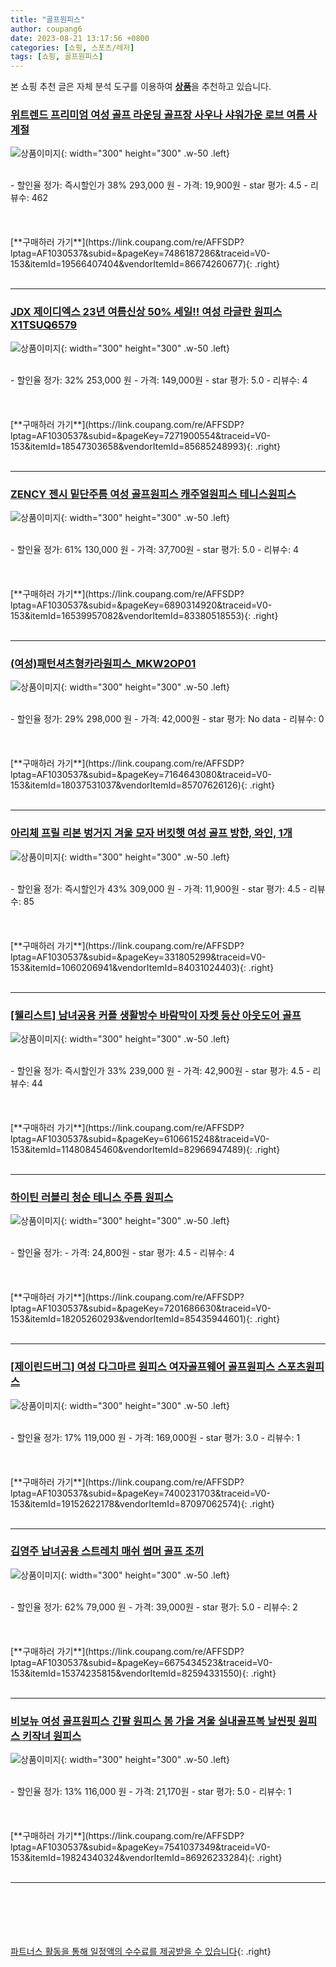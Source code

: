 ```yaml
---
title: "골프원피스"
author: coupang6
date: 2023-08-21 13:17:56 +0800
categories: [쇼핑, 스포츠/레저]
tags: [쇼핑, 골프원피스]
---
```


본 쇼핑 추천 글은 자체 분석 도구를 이용하여 [**상품**](https://link.coupang.com/a/bao1ui)을 추천하고 있습니다.

### [위트렌드 프리미엄 여성 골프 라운딩 골프장 사우나 샤워가운 로브 여름 사계절](https://link.coupang.com/re/AFFSDP?lptag=AF1030537&subid=&pageKey=7486187286&traceid=V0-153&itemId=19566407404&vendorItemId=86674260677)

![상품이미지](https://thumbnail9.coupangcdn.com/thumbnails/remote/230x230ex/image/vendor_inventory/d6fd/7800ca39b57fb4cc4ade0cea4e807a7c8c88920e52d12c040070619f0ed8.jpg){: width="300" height="300" .w-50 .left}


<br>
- 할인율 정가: 즉시할인가 38%  293,000   원
- 가격: 19,900원
- star 평가: 4.5
- 리뷰수: 462
<br>
<br>
<br>
<br>
[**구매하러 가기**](https://link.coupang.com/re/AFFSDP?lptag=AF1030537&subid=&pageKey=7486187286&traceid=V0-153&itemId=19566407404&vendorItemId=86674260677){: .right}
<br>
<br>

---

### [JDX 제이디엑스 23년 여름신상 50% 세일!! 여성 라글란 원피스 X1TSUQ6579](https://link.coupang.com/re/AFFSDP?lptag=AF1030537&subid=&pageKey=7271900554&traceid=V0-153&itemId=18547303658&vendorItemId=85685248993)

![상품이미지](https://thumbnail6.coupangcdn.com/thumbnails/remote/230x230ex/image/vendor_inventory/df85/cfd4d01ffaf26774f3fb855dec479b91dd80c9f51754d172124a8b75cb96.jpg){: width="300" height="300" .w-50 .left}


<br>
- 할인율 정가: 32%  253,000   원
- 가격: 149,000원
- star 평가: 5.0
- 리뷰수: 4
<br>
<br>
<br>
<br>
[**구매하러 가기**](https://link.coupang.com/re/AFFSDP?lptag=AF1030537&subid=&pageKey=7271900554&traceid=V0-153&itemId=18547303658&vendorItemId=85685248993){: .right}
<br>
<br>

---

### [ZENCY 젠시 밑단주름 여성 골프원피스 캐주얼원피스 테니스원피스](https://link.coupang.com/re/AFFSDP?lptag=AF1030537&subid=&pageKey=6890314920&traceid=V0-153&itemId=16539957082&vendorItemId=83380518553)

![상품이미지](https://thumbnail10.coupangcdn.com/thumbnails/remote/230x230ex/image/vendor_inventory/657b/990deddc03689c3b113eb4d42776a7491b0bf140ed2583b7868af1dda042.jpg){: width="300" height="300" .w-50 .left}


<br>
- 할인율 정가: 61%  130,000   원
- 가격: 37,700원
- star 평가: 5.0
- 리뷰수: 4
<br>
<br>
<br>
<br>
[**구매하러 가기**](https://link.coupang.com/re/AFFSDP?lptag=AF1030537&subid=&pageKey=6890314920&traceid=V0-153&itemId=16539957082&vendorItemId=83380518553){: .right}
<br>
<br>

---

### [(여성)패턴셔츠형카라원피스_MKW2OP01](https://link.coupang.com/re/AFFSDP?lptag=AF1030537&subid=&pageKey=7164643080&traceid=V0-153&itemId=18037531037&vendorItemId=85707626126)

![상품이미지](https://thumbnail9.coupangcdn.com/thumbnails/remote/230x230ex/image/vendor_inventory/f38b/42102bb1cfc9ede7e65278030ac4c139c443830231d80ba99787f51daf8c.jpg){: width="300" height="300" .w-50 .left}


<br>
- 할인율 정가: 29%  298,000   원
- 가격: 42,000원
- star 평가: No data
- 리뷰수: 0
<br>
<br>
<br>
<br>
[**구매하러 가기**](https://link.coupang.com/re/AFFSDP?lptag=AF1030537&subid=&pageKey=7164643080&traceid=V0-153&itemId=18037531037&vendorItemId=85707626126){: .right}
<br>
<br>

---

### [아리체 프릴 리본 벙거지 겨울 모자 버킷햇 여성 골프 방한, 와인, 1개](https://link.coupang.com/re/AFFSDP?lptag=AF1030537&subid=&pageKey=331805299&traceid=V0-153&itemId=1060206941&vendorItemId=84031024403)

![상품이미지](https://thumbnail10.coupangcdn.com/thumbnails/remote/230x230ex/image/vendor_inventory/3f77/82f2de4b8cad4b878c8620748b349a36017dcb36f0ee8cfc53b8388f1a99.jpg){: width="300" height="300" .w-50 .left}


<br>
- 할인율 정가: 즉시할인가 43%  309,000   원
- 가격: 11,900원
- star 평가: 4.5
- 리뷰수: 85
<br>
<br>
<br>
<br>
[**구매하러 가기**](https://link.coupang.com/re/AFFSDP?lptag=AF1030537&subid=&pageKey=331805299&traceid=V0-153&itemId=1060206941&vendorItemId=84031024403){: .right}
<br>
<br>

---

### [[웰리스트] 남녀공용 커플 생활방수 바람막이 자켓 등산 아웃도어 골프](https://link.coupang.com/re/AFFSDP?lptag=AF1030537&subid=&pageKey=6106615248&traceid=V0-153&itemId=11480845460&vendorItemId=82966947489)

![상품이미지](https://thumbnail6.coupangcdn.com/thumbnails/remote/230x230ex/image/vendor_inventory/259e/f81782b486a776d4011886d03369ff01c7141f0d368dec78c4c2e3380168.jpg){: width="300" height="300" .w-50 .left}


<br>
- 할인율 정가: 즉시할인가 33%  239,000   원
- 가격: 42,900원
- star 평가: 4.5
- 리뷰수: 44
<br>
<br>
<br>
<br>
[**구매하러 가기**](https://link.coupang.com/re/AFFSDP?lptag=AF1030537&subid=&pageKey=6106615248&traceid=V0-153&itemId=11480845460&vendorItemId=82966947489){: .right}
<br>
<br>

---

### [하이틴 러블리 청순 테니스 주름 원피스](https://link.coupang.com/re/AFFSDP?lptag=AF1030537&subid=&pageKey=7201686630&traceid=V0-153&itemId=18205260293&vendorItemId=85435944601)

![상품이미지](https://thumbnail10.coupangcdn.com/thumbnails/remote/230x230ex/image/vendor_inventory/7cb3/dd81115987b468218f78bfefbe55212253fbf8630e864a16d2283945d7a1.jpg){: width="300" height="300" .w-50 .left}


<br>
- 할인율 정가: 
- 가격: 24,800원
- star 평가: 4.5
- 리뷰수: 4
<br>
<br>
<br>
<br>
[**구매하러 가기**](https://link.coupang.com/re/AFFSDP?lptag=AF1030537&subid=&pageKey=7201686630&traceid=V0-153&itemId=18205260293&vendorItemId=85435944601){: .right}
<br>
<br>

---

### [[제이린드버그] 여성 다그마르 원피스 여자골프웨어 골프원피스 스포츠원피스](https://link.coupang.com/re/AFFSDP?lptag=AF1030537&subid=&pageKey=7400231703&traceid=V0-153&itemId=19152622178&vendorItemId=87097062574)

![상품이미지](https://thumbnail8.coupangcdn.com/thumbnails/remote/230x230ex/image/vendor_inventory/5801/9d293ca6616d7b407415bd1c33ddf61ccdd9ffd332c3bd1dc65d9c00c271.jpg){: width="300" height="300" .w-50 .left}


<br>
- 할인율 정가: 17%  119,000   원
- 가격: 169,000원
- star 평가: 3.0
- 리뷰수: 1
<br>
<br>
<br>
<br>
[**구매하러 가기**](https://link.coupang.com/re/AFFSDP?lptag=AF1030537&subid=&pageKey=7400231703&traceid=V0-153&itemId=19152622178&vendorItemId=87097062574){: .right}
<br>
<br>

---

### [김영주 남녀공용 스트레치 매쉬 썸머 골프 조끼](https://link.coupang.com/re/AFFSDP?lptag=AF1030537&subid=&pageKey=6675434523&traceid=V0-153&itemId=15374235815&vendorItemId=82594331550)

![상품이미지](https://thumbnail9.coupangcdn.com/thumbnails/remote/230x230ex/image/vendor_inventory/4e52/1283654160a9541e0da387c5bd8c8fdd381624eef26d7d73537d20abaad2.jpg){: width="300" height="300" .w-50 .left}


<br>
- 할인율 정가: 62%  79,000   원
- 가격: 39,000원
- star 평가: 5.0
- 리뷰수: 2
<br>
<br>
<br>
<br>
[**구매하러 가기**](https://link.coupang.com/re/AFFSDP?lptag=AF1030537&subid=&pageKey=6675434523&traceid=V0-153&itemId=15374235815&vendorItemId=82594331550){: .right}
<br>
<br>

---

### [비보뉴 여성 골프원피스 긴팔 원피스 봄 가을 겨울 실내골프복 날씬핏 원피스 키작녀 원피스](https://link.coupang.com/re/AFFSDP?lptag=AF1030537&subid=&pageKey=7541037349&traceid=V0-153&itemId=19824340324&vendorItemId=86926233284)

![상품이미지](https://thumbnail9.coupangcdn.com/thumbnails/remote/230x230ex/image/vendor_inventory/c78e/03cde396b5dd74b19e94340670be14278a97bbaa044ea9e2e2541a602bee.jpg){: width="300" height="300" .w-50 .left}


<br>
- 할인율 정가: 13%  116,000   원
- 가격: 21,170원
- star 평가: 5.0
- 리뷰수: 1
<br>
<br>
<br>
<br>
[**구매하러 가기**](https://link.coupang.com/re/AFFSDP?lptag=AF1030537&subid=&pageKey=7541037349&traceid=V0-153&itemId=19824340324&vendorItemId=86926233284){: .right}
<br>
<br>

---
<br><br><br><br><br> [파트너스 활동을 통해 일정액의 수수료를 제공받을 수 있습니다](https://link.coupang.com/a/bao1ui){: .right}